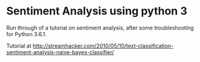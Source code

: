 # Sentiment Analysis using python 3
Run through of a tutorial on sentiment analysis, after some troubleshooting for Python 3.6.1.

Tutorial at http://streamhacker.com/2010/05/10/text-classification-sentiment-analysis-naive-bayes-classifier/
